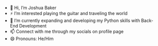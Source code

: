 - 👋 Hi, I’m Joshua Baker
- ⚡ I’m interested playing the guitar and traveling the world
- 🌱 I’m currently expanding and developing my Python skills with Back-End Development
- 📫 Connect with me through my socials on profile page
- 😄 Pronouns: He/Him

<!---
joshua-bake/joshua-bake is a ✨ special ✨ repository because its `README.md` (this file) appears on your GitHub profile.
You can click the Preview link to take a look at your changes.
--->
